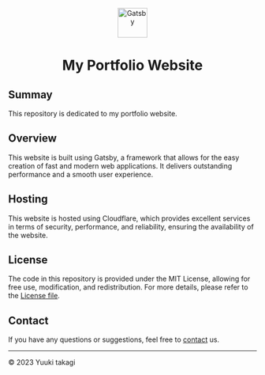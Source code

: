 <p align="center">
  <a href="https://www.gatsbyjs.com/?utm_source=starter&utm_medium=readme&utm_campaign=minimal-starter">
    <img alt="Gatsby" src="https://www.gatsbyjs.com/Gatsby-Monogram.svg" width="60" />
  </a>
</p>
<h1 align="center">
  My Portfolio Website
</h1>

## Summay

This repository is dedicated to my portfolio website.

## Overview

This website is built using Gatsby, a framework that allows for the easy creation of fast and modern web applications. It delivers outstanding performance and a smooth user experience.

## Hosting

This website is hosted using Cloudflare, which provides excellent services in terms of security, performance, and reliability, ensuring the availability of the website.

## License

The code in this repository is provided under the MIT License, allowing for free use, modification, and redistribution. For more details, please refer to the [License file](LICENSE).

## Contact

If you have any questions or suggestions, feel free to [contact](mailto:youremail@example.com) us.

---
© 2023 Yuuki takagi
